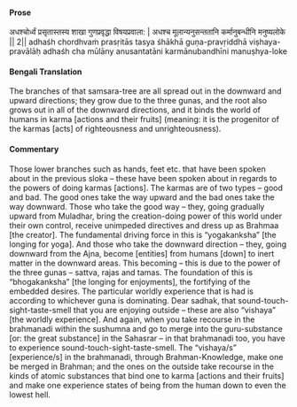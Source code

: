 #### Prose 

अधश्चोर्ध्वं प्रसृतास्तस्य शाखा
गुणप्रवृद्धा विषयप्रवाला: |
अधश्च मूलान्यनुसन्ततानि
कर्मानुबन्धीनि मनुष्यलोके || 2||
adhaśh chordhvaṁ prasṛitās tasya śhākhā
guṇa-pravṛiddhā viṣhaya-pravālāḥ
adhaśh cha mūlāny anusantatāni
karmānubandhīni manuṣhya-loke

 #### Bengali Translation 

The branches of that samsara-tree are all spread out in the downward and upward directions; they grow due to the three gunas, and the root also grows out in all of the downward directions, and it binds the world of humans in karma [actions and their fruits] (meaning: it is the progenitor of the karmas [acts] of righteousness and unrighteousness).

 #### Commentary 

Those lower branches such as hands, feet etc. that have been spoken about in the previous sloka – these have been spoken about in regards to the powers of doing karmas [actions]. The karmas are of two types – good and bad. The good ones take the way upward and the bad ones take the way downward. Those who take the good way – they, going gradually upward from Muladhar, bring the creation-doing power of this world under their own control, receive unimpeded directives and dress up as Brahmaa [the creator]. The fundamental driving force in this is “yogakanksha” [the longing for yoga]. And those who take the downward direction – they, going downward from the Ajna, become [entities] from humans [down] to inert matter in the downward areas. This becoming – this is due to the power of the three gunas – sattva, rajas and tamas. The foundation of this is “bhogakanksha” [the longing for enjoyments], the fortifying of the embedded desires. The particular worldly experience that is had is according to whichever guna is dominating. Dear sadhak, that sound-touch-sight-taste-smell that you are enjoying outside – these are also “vishaya” [the worldly experience]. And again, when you take recourse in the brahmanadi within the sushumna and go to merge into the guru-substance [or: the great substance] in the Sahasrar – in that brahmanadi too, you have to experience sound-touch-sight-taste-smell. The “vishaya/s” [experience/s] in the brahmanadi, through Brahman-Knowledge, make one be merged in Brahman; and the ones on the outside take recourse in the kinds of atomic substances that bind one to karma [actions and their fruits] and make one experience states of being from the human down to even the lowest hell.